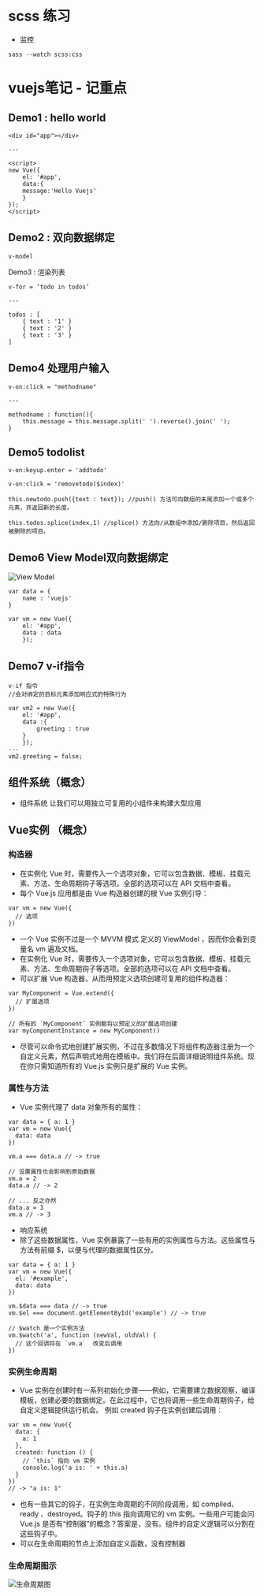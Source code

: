 scss 练习
=========

-	监控

```
sass --watch scss:css
```

vuejs笔记 - 记重点
==================

Demo1 : hello world
-------------------

```
<div id="app"></div>

---

<script>
new Vue({
    el: '#app',
    data:{
    message:'Hello Vuejs'
    }
});
</script>
```

Demo2 : 双向数据绑定
--------------------

```
v-model

```

Demo3 : 渲染列表

```
v-for = ‘todo in todos’

---

todos : [
    { text : '1' }
    { text : '2' }
    { text : '3' }
]

```

Demo4 处理用户输入
------------------

```
v-on:click = "methodname"

---

methodname : function(){
    this.message = this.message.split(' ').reverse().join(' ');
}

```

## Demo5 todolist
```
v-on:keyup.enter = 'addtodo'

v-on:click = 'removetodo($index)'

this.newtodo.push({text : text}); //push() 方法可向数组的末尾添加一个或多个元素，并返回新的长度。

this.todos.splice(index,1) //splice() 方法向/从数组中添加/删除项目，然后返回被删除的项目。
```

## Demo6 View Model双向数据绑定
![View Model](http://7xof1n.com1.z0.glb.clouddn.com/viewmodel.png)
```
var data = {
    name : 'vuejs'
}

var vm = new Vue({
    el: '#app',
    data : data
    });

```

## Demo7 v-if指令
```
v-if 指令
//会对绑定的目标元素添加响应式的特殊行为

var vm2 = new Vue({
    el: '#app',
    data :{
        greeting : true
    }
    });
---
vm2.greeting = false;    
```

## 组件系统（概念）
* 组件系统 让我们可以用独立可复用的小组件来构建大型应用

## Vue实例 （概念）
### 构造器
* 在实例化 Vue 时，需要传入一个选项对象，它可以包含数据、模板、挂载元素、方法、生命周期钩子等选项。全部的选项可以在 API 文档中查看。
* 每个 Vue.js 应用都是由 Vue 构造器创建的根 Vue 实例引导：
```
var vm = new Vue({
  // 选项
})
```
* 一个 Vue 实例不过是一个 MVVM 模式 定义的 ViewModel ，因而你会看到变量名 vm 遍及文档。
* 在实例化 Vue 时，需要传入一个选项对象，它可以包含数据、模板、挂载元素、方法、生命周期钩子等选项。全部的选项可以在 API 文档中查看。
* 可以扩展 Vue 构造器，从而用预定义选项创建可复用的组件构造器：
```
var MyComponent = Vue.extend({
  // 扩展选项
})

// 所有的 `MyComponent` 实例都将以预定义的扩展选项创建
var myComponentInstance = new MyComponent()
```
* 尽管可以命令式地创建扩展实例，不过在多数情况下将组件构造器注册为一个自定义元素，然后声明式地用在模板中。我们将在后面详细说明组件系统。现在你只需知道所有的 Vue.js 实例只是扩展的 Vue 实例。

### 属性与方法
* Vue 实例代理了 data 对象所有的属性：
```
var data = { a: 1 }
var vm = new Vue({
  data: data
})

vm.a === data.a // -> true

// 设置属性也会影响到原始数据
vm.a = 2
data.a // -> 2

// ... 反之亦然
data.a = 3
vm.a // -> 3
```
* 响应系统
* 除了这些数据属性，Vue 实例暴露了一些有用的实例属性与方法。这些属性与方法有前缀 $，以便与代理的数据属性区分。
```
var data = { a: 1 }
var vm = new Vue({
  el: '#example',
  data: data
})

vm.$data === data // -> true
vm.$el === document.getElementById('example') // -> true

// $watch 是一个实例方法
vm.$watch('a', function (newVal, oldVal) {
  // 这个回调将在 `vm.a`  改变后调用
})
```

### 实例生命周期
* Vue 实例在创建时有一系列初始化步骤——例如，它需要建立数据观察，编译模板，创建必要的数据绑定。在此过程中，它也将调用一些生命周期钩子，给自定义逻辑提供运行机会。
例如 created 钩子在实例创建后调用：
```
var vm = new Vue({
  data: {
    a: 1
  },
  created: function () {
    // `this` 指向 vm 实例
    console.log('a is: ' + this.a)
  }
})
// -> "a is: 1"
```

* 也有一些其它的钩子，在实例生命周期的不同阶段调用，如 compiled、 ready 、destroyed。钩子的 this 指向调用它的 vm 实例。一些用户可能会问 Vue.js 是否有“控制器”的概念？答案是，没有。组件的自定义逻辑可以分割在这些钩子中。
* 可以在生命周期的节点上添加自定义函数，没有控制器
### 生命周期图示
![生命周期图](http://7xof1n.com1.z0.glb.clouddn.com/lifecycle.png)
